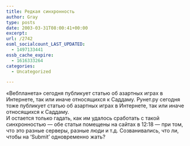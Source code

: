 ```yaml
---
title: Редкая синхронность
author: Gray
type: posts
date: 2003-03-31T08:00:41+00:00
excerpt:
url: /2742
esml_socialcount_LAST_UPDATED:
  - 1497133441
essb_cache_expire:
  - 1616333264
categories:
  - Uncategorized

---
```








&#171;Вебпланета&#187; сегодня публикует статью об азартных играх в Интернете, так или иначе относящихся к Саддаму. Рунет.ру сегодня тоже публикует статью об азартных играх в Интернете, так или иначе относящихся к Саддаму.  
И остается только гадать, как им удалось сработать с такой синхронностью &#8212; обе статьи помещены на сайтах в 12:18 &#8212; при том, что это разные серверы, разные люди и т.д. Созванивались, что ли, чтобы на &#8216;Submit&#8217; одновременно жать?